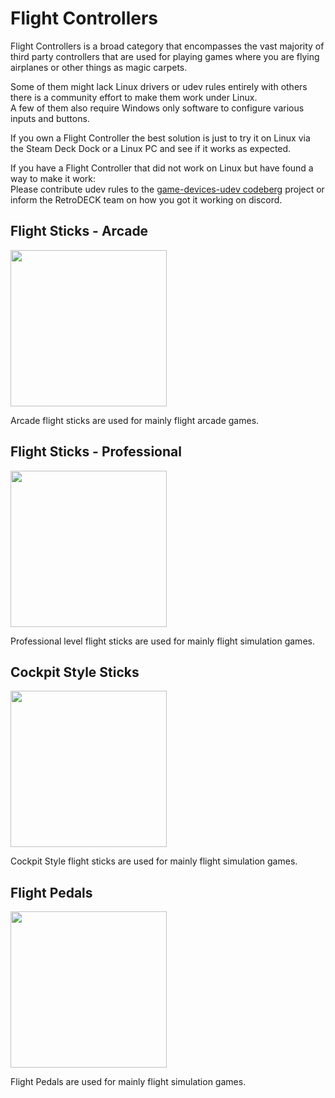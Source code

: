 # Flight Controllers

Flight Controllers is a broad category that encompasses the vast majority of third party controllers that are used for playing games where you are flying airplanes or other things as magic carpets. <br>

Some of them might lack Linux drivers or udev rules entirely with others there is a community effort to make them work under Linux.<br>
A few of them also require Windows only software to configure various inputs and buttons.<br>

If you own a Flight Controller the best solution is just to try it on Linux via the Steam Deck Dock or a Linux PC and see if it works as expected.

If you have a Flight Controller that did not work on Linux but have found a way to make it work:<br>
Please contribute udev rules to the [game-devices-udev codeberg](https://codeberg.org/fabiscafe/game-devices-udev) project or inform the RetroDECK team on how you got it working on discord.

## Flight Sticks - Arcade

<img src="../../wiki_images/controllers/flightstick-arcade.png" width="250">

Arcade flight sticks are used for mainly flight arcade games.


## Flight Sticks - Professional

<img src="../../wiki_images/controllers/flightstick-pro.png" width="250">

Professional level flight sticks are used for mainly flight simulation games.

## Cockpit Style Sticks

<img src="../../wiki_images/controllers/flight-cockpit.png" width="250">


Cockpit Style flight sticks are used for mainly flight simulation games.

## Flight Pedals

<img src="../../wiki_images/controllers/flight-pedals.png" width="250">

Flight Pedals are used for mainly flight simulation games.
